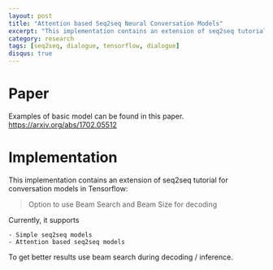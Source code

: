 ```yaml
---
layout: post
title: "Attention based Seq2seq Neural Conversation Models"
excerpt: "This implementation contains an extension of seq2seq tutorial for conversation models in Tensorflow: Option to use Beam Search and Beam Size for decoding, Simple seq2seq models, Attention based seq2seq models."
category: research
tags: [seq2seq, dialogue, tensorflow, dialogue]
disqus: true
---
```


# Paper
<!-- 论文地址，说明论文要解决的问题 -->
Examples of basic model can be found in this paper.
https://arxiv.org/abs/1702.05512

# Implementation
<!-- 对应论文的实现：开源码地址，数据等 -->

This implementation contains an extension of seq2seq tutorial for conversation models in Tensorflow:

> Option to use Beam Search and Beam Size for decoding

Currently, it supports

    - Simple seq2seq models
    - Attention based seq2seq models

To get better results use beam search during decoding / inference.



